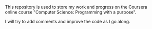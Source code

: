 This repository is used to store my work and progress on the Coursera online course "Computer Science: Programming with a purpose".

I will try to add comments and improve the code as I go along.
